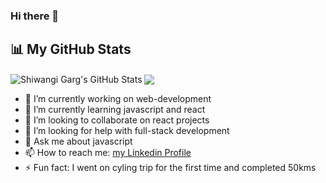 ### Hi there 👋


## 📊 My GitHub Stats

<img align="center" alt="Shiwangi Garg's GitHub Stats" src="https://github-readme-stats.vercel.app/api?username=shiwangi20&show_icons=true&show_icons=true&include_all_commits=true&hide_border=true&theme=default" />
<img align="center" src="https://github-readme-stats.vercel.app/api/top-langs/?username=shiwangi20&theme=default&hide_border=true&layout=compact" />

- 🔭 I’m currently working on web-development
- 🌱 I’m currently learning javascript and react
- 👯 I’m looking to collaborate on react projects
- 🤔 I’m looking for help with full-stack development
- 💬 Ask me about javascript
- 📫 How to reach me: [my Linkedin Profile](https://www.linkedin.com/in/shiwangi-garg-144ab9167/)
- ⚡ Fun fact: I went on cyling trip for the first time and completed 50kms
